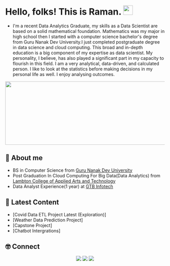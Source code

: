 # Hello, folks! This is Raman. <img src="https://raw.githubusercontent.com/MartinHeinz/MartinHeinz/master/wave.gif" width="30px">


- I'm a recent Data Analytics Graduate, my skills as a Data Scientist are based on a solid mathematical foundation. Mathematics was my major in high school then I
started with a computer science bachelor's degree from Guru Nanak Dev
University.I just completed postgraduate degree in data science and
cloud computing. This broad and in-depth education is a big component of my
expertise as data scientist. My personality, I believe, has also played a
significant part in my capacity to flourish in this field. I am a very analytical,
data-driven, and calculated person. I like to look at the statistics before making
decisions in my personal life as well. I enjoy analysing outcomes.
<div id="header" align="center">
  <img src="https://github.com/RamandeepBhatia-371/CapstoneProject-Chatbot-/blob/main/Raman%20BHatia.gif" height="200" width="800"/>
  
 </div>

## 👋 About me

- BS in Computer Science from [Guru Nanak Dev University](https://online.gndu.ac.in/)
- Post Graduation In Cloud Computing For Big Data(Data Analytics) from [Lambton College of Applied Arts and Technology](https://www.lambtoncollege.ca/)
- Data Analyst Experience(1 year) at [GTB Infotech](https://gtbinfotech.com/)

## 📝 Latest Content
<!-- BLOG:START -->
- [Covid Data ETL Project Latest (Exploration)]
- [Weather Data Prediction Project]
- [Capstone Project]
- [Chatbot Intergrations]

<!-- BLOG:END -->
## 🤓 Connect

<p align="center">
 <a href="https://www.linkedin.com/in/ramandeep-bhatia-26954b1b9/"><img src="https://img.shields.io/badge/-LinkedIn-blue?style=for-the-badge&logo=Linkedin&logoColor=white"/></a>
  <a href="https://www.instagram.com/ran_bhatia/"><img src="https://img.shields.io/badge/-Twitter-blue?style=for-the-badge&logo=Twitter&logoColor=white"/></a>
  <a href="https://www.instagram.com/ran_bhatia/"><img src="https://img.shields.io/badge/-Instagram-orange?style=for-the-badge&logo=Instagram&logoColor=white"/></a>
</p>


